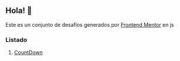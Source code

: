 
## Hola! 👋

Este es un conjunto de desafíos generados por [Frontend Mentor](https://www.frontendmentor.io) en js

### Listado

1. [CountDown](https://fede90.github.io/desafios-js/countdown/)